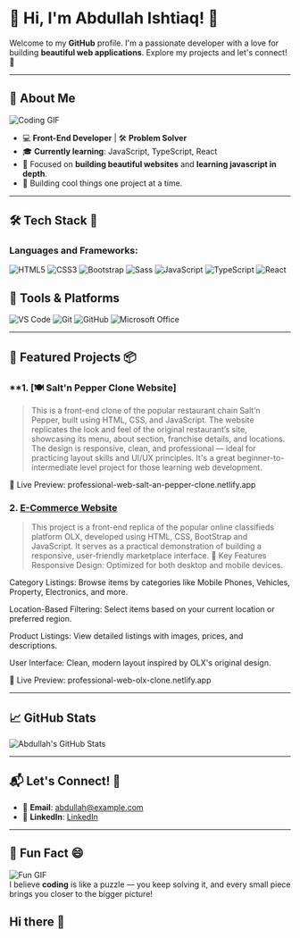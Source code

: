 # 👋 Hi, I'm Abdullah Ishtiaq! 🌟

Welcome to my **GitHub** profile. I'm a passionate developer with a love for building **beautiful web applications**. Explore my projects and let's connect! 🤝

---

## 🚀 **About Me**

![Coding GIF](https://media.giphy.com/media/1wtQqopxRWfW8/giphy.gif)

- 💻 **Front-End Developer** | 🛠️ **Problem Solver**
- 🎓 **Currently learning**: JavaScript, TypeScript, React
- 🎯 Focused on **building beautiful websites** and **learning javascript in depth**.
- 🚀 Building cool things one project at a time.

---

## 🛠️ **Tech Stack** 🔧

### **Languages and Frameworks:**

![HTML5](https://img.shields.io/badge/HTML5-FF6347?style=flat&logo=html5&logoColor=white)
![CSS3](https://img.shields.io/badge/CSS3-2965F1?style=flat&logo=css3&logoColor=white)
![Bootstrap](https://img.shields.io/badge/Bootstrap-563D7C?style=for-the-badge&logo=bootstrap&logoColor=white)
![Sass](https://img.shields.io/badge/Sass-CC6699?style=for-the-badge&logo=sass&logoColor=white)
![JavaScript](https://img.shields.io/badge/JavaScript-F7DF1E?style=flat&logo=javascript&logoColor=black)
![TypeScript](https://img.shields.io/badge/TypeScript-3178C6?style=for-the-badge&logo=typescript&logoColor=white)
![React](https://img.shields.io/badge/React-61DAFB?style=flat&logo=react&logoColor=black)

## 🧰 Tools & Platforms

![VS Code](https://img.shields.io/badge/VS_Code-007ACC?style=for-the-badge&logo=visual-studio-code&logoColor=white)
![Git](https://img.shields.io/badge/Git-F05032?style=for-the-badge&logo=git&logoColor=white)
![GitHub](https://img.shields.io/badge/GitHub-181717?style=for-the-badge&logo=github&logoColor=white)
![Microsoft Office](https://img.shields.io/badge/Microsoft_Office-D83B01?style=for-the-badge&logo=microsoft-office&logoColor=white)


---

## 🌟 **Featured Projects** 📦

### **1. [🍽️ Salt'n Pepper Clone Website]
> This is a front-end clone of the popular restaurant chain Salt’n Pepper, built using HTML, CSS, and JavaScript. The website replicates the look and feel of the original restaurant’s site, showcasing its menu, about section, franchise details, and locations.
> The design is responsive, clean, and professional — ideal for practicing layout skills and UI/UX principles. It's a great beginner-to-intermediate level project for those learning web development.

🔗 Live Preview: professional-web-salt-an-pepper-clone.netlify.app

### **2. [E-Commerce Website](#)**
> This project is a front-end replica of the popular online classifieds platform OLX, developed using HTML, CSS, BootStrap and JavaScript. It serves as a practical demonstration of building a responsive, user-friendly marketplace interface.
>  🔧 Key Features
Responsive Design: Optimized for both desktop and mobile devices.

Category Listings: Browse items by categories like Mobile Phones, Vehicles, Property, Electronics, and more.

Location-Based Filtering: Select items based on your current location or preferred region.

Product Listings: View detailed listings with images, prices, and descriptions.

User Interface: Clean, modern layout inspired by OLX's original design.

🔗 Live Preview: professional-web-olx-clone.netlify.app

---

## 📈 **GitHub Stats**

![Abdullah's GitHub Stats](https://github-readme-stats.vercel.app/api?username=Abdullah-Ishtiaq69&show_icons=true&theme=radical)

---

## 📬 **Let's Connect!** 🔗

- 📧 **Email**: [abdullah@example.com](mailto:abdullahishtiaq335@gmail.com)
- 💼 **LinkedIn**: [LinkedIn]([https://www.linkedin.com/in/abdullahishtiaq](https://www.linkedin.com/in/abdullah-ishtiaq-468667349?utm_source=share&utm_campaign=share_via&utm_content=profile&utm_medium=android_app))

---

## 🌱 **Fun Fact** 😄

![Fun GIF](https://media.giphy.com/media/3o6Zt1OzyY9ZwrhJQQ/giphy.gif)  
I believe **coding** is like a puzzle — you keep solving it, and every small piece brings you closer to the bigger picture!

## Hi there 👋

<!--
**Abdullah-Ishtiaq69/Abdullah-Ishtiaq69** is a ✨ _special_ ✨ repository because its `README.md` (this file) appears on your GitHub profile.

Here are some ideas to get you started:

- 🔭 I’m currently working on ...
- 🌱 I’m currently learning ...
- 👯 I’m looking to collaborate on ...
- 🤔 I’m looking for help with ...
- 💬 Ask me about ...
- 📫 How to reach me: ...
- 😄 Pronouns: ...
- ⚡ Fun fact: ...
-->
